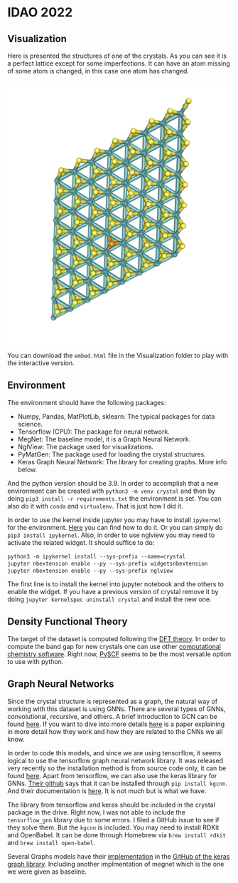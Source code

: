 # IDAO 2022

## Visualization

Here is presented the structures of one of the crystals. As you can see it is a perfect lattice except for some imperfections. It can have an atom missing of some atom is changed, in this case one atom has changed.

![crystal structure](https://github.com/Jerry-Master/IDAO_2022/blob/main/Visualizations/Crystal-structure.png?raw=true)

You can download the `embed.html` file in the Visualization folder to play with the interactive version.

## Environment

The environment should have the following packages:

* Numpy, Pandas, MatPlotLib, sklearn: The typical packages for data science.
* Tensorflow (CPU): The package for neural network.
* MegNet: The baseline model, it is a Graph Neural Network.
* NglView: The package used for visualizations.
* PyMatGen: The package used for loading the crystal structures.
* Keras Graph Neural Network: The library for creating graphs. More info below.

And the python version should be 3.9. In order to accomplish that a new environment can be created with `python3 -m venv crystal` and then by doing `pip3 install -r requirements.txt` the environment is set. You can also do it with `conda` and `virtualenv`. That is just how I did it.

In order to use the kernel inside jupyter you may have to install `ipykernel` for the environment. [Here](https://stackoverflow.com/questions/51934528/failed-to-start-the-kernel-on-jupyter-notebook) you can find how to do it. Or you can simply do `pip3 install ipykernel`. Also, in order to use nglview you may need to activate the related widget. It should suffice to do:

```
python3 -m ipykernel install --sys-prefix --name=crystal
jupyter nbextension enable --py --sys-prefix widgetsnbextension
jupyter nbextension enable --py --sys-prefix nglview
```

The first line is to install the kernel into jupyter notebook and the others to enable the widget. If you have a previous version of crystal remove it by doing `jupyter kernelspec uninstall crystal` and install the new one.

## Density Functional Theory

The target of the dataset is computed following the [DFT theory](https://en.wikipedia.org/wiki/Density_functional_theory#Overview_of_method). In order to compute the band gap for new crystals one can use other [computational chemistry software](https://en.wikipedia.org/wiki/List_of_quantum_chemistry_and_solid-state_physics_software). Right now, [PySCF](https://pyscf.org/user/dft.html?highlight=band%20gap) seems to be the most versatile option to use with python.

## Graph Neural Networks

Since the crystal structure is represented as a graph, the natural way of working with this dataset is using GNNs. There are several types of GNNs, convolutional, recursive, and others. A brief introduction to GCN can be found [here](https://towardsdatascience.com/understanding-graph-convolutional-networks-for-node-classification-a2bfdb7aba7b). If you want to dive into more details [here](https://github.com/Jerry-Master/IDAO_2022/blob/main/Papers/Convolutional%20GNN.pdf) is a paper explaining in more detail how they work and how they are related to the CNNs we all know.

In order to code this models, and since we are using tensorflow, it seems logical to use the tensorflow graph neural network library. It was released very recently so the installation method is from source code only, it can be found [here](https://github.com/tensorflow/gnn). Apart from tensorflow, we can also use the keras library for GNNs. [Their github](https://github.com/aimat-lab/gcnn_keras) says that it can be installed through `pip install kgcnn`. And their documentation is [here](https://kgcnn.readthedocs.io/en/latest/implementation.html). It is not much but is what we have. 

The library from tensorflow and keras should be included in the crystal package in the drive. Right now, I was not able to include the `tensorflow_gnn` library due to some errors. I filed a GitHub issue to see if they solve them. But the `kgcnn` is included. You may need to install RDKit and OpenBabel. It can be done through Homebrew via `brew install rdkit` and `brew install open-babel`.

Several Graphs models have their [implementation](https://github.com/aimat-lab/gcnn_keras/tree/master/kgcnn/literature) in the [GitHub of the keras graph library](https://github.com/aimat-lab/gcnn_keras). Including another implmentation of megnet which is the one we were given as baseline.
